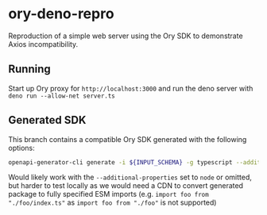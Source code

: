 # ory-deno-repro

Reproduction of a simple web server using the Ory SDK to demonstrate Axios incompatibility.

## Running

Start up Ory proxy for `http://localhost:3000` and run the deno server with `deno run --allow-net server.ts`

## Generated SDK

This branch contains a compatible Ory SDK generated with the following options:

```bash
openapi-generator-cli generate -i ${INPUT_SCHEMA} -g typescript --additional-properties=platform=deno -o ${OUTPUT_FOLDER}
```

Would likely work with the `--additional-properties` set to `node` or omitted, but harder to test locally as we would need a CDN to convert generated package to fully specified ESM imports (e.g. `import foo from "./foo/index.ts"` as `import foo from "./foo"` is not supported)
